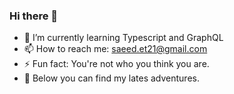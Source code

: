 ### Hi there 👋




- 🌱 I’m currently learning Typescript and GraphQL
- 📫 How to reach me: saeed.et21@gmail.com
- ⚡ Fun fact: You're not who you think you are.
- 🔭 Below you can find my lates adventures.

